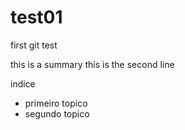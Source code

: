 # test01
first git test

this is a summary
this is the second line

indice
- primeiro topico
- segundo topico

